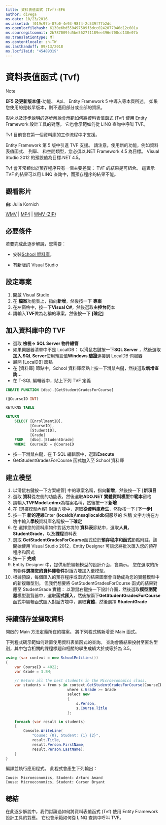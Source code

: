 ```yaml
---
title: 資料表值函式 (Tvf)-EF6
author: divega
ms.date: 10/23/2016
ms.assetid: f019c97b-87b0-4e93-98f4-2c539f77b2dc
ms.openlocfilehash: 6130e6bd550497509f3dcc0242077046d12c601a
ms.sourcegitcommit: 2b787009fd5be5627f1189ee396e708cd130e07b
ms.translationtype: MT
ms.contentlocale: zh-TW
ms.lasthandoff: 09/13/2018
ms.locfileid: "45489319"
---
```

# <a name="table-valued-functions-tvfs"></a>資料表值函式 (Tvf)
> [!NOTE]
> **EF5 及更新版本僅**-功能、 Api、 Entity Framework 5 中導入等本頁所述。 如果您使用的是較早版本，則不適用部分或全部的資訊。

影片以及逐步說明的逐步解說會示範如何將資料表值函式 (Tvf) 使用 Entity Framework 設計工具的對應。 它也會示範如何從 LINQ 查詢中呼叫 TVF。

Tvf 目前會在第一個資料庫的工作流程中才支援。

Entity Framework 第 5 版中引進 TVF 支援。 請注意，使用新的功能，例如資料表值函式、 列舉、 和空間類型，您必須以.NET Framework 4.5 為目標。 Visual Studio 2012 的預設值為目標.NET 4.5。

Tvf 會非常類似於預存程序只有一個主要差異： TVF 的結果是可組合。 這表示 TVF 的結果可以用 LINQ 查詢中，而預存程序的結果不能。

## <a name="watch-the-video"></a>觀看影片

**由**: Julia Kornich

[WMV](http://download.microsoft.com/download/6/0/A/60A6E474-5EF3-4E1E-B9EA-F51D2DDB446A/HDI-ITPro-MSDN-winvideo-tvf.wmv) | [MP4](http://download.microsoft.com/download/6/0/A/60A6E474-5EF3-4E1E-B9EA-F51D2DDB446A/HDI-ITPro-MSDN-mp4video-tvf.m4v) | [WMV (ZIP)](http://download.microsoft.com/download/6/0/A/60A6E474-5EF3-4E1E-B9EA-F51D2DDB446A/HDI-ITPro-MSDN-winvideo-tvf.zip)

## <a name="pre-requisites"></a>必要條件

若要完成此逐步解說，您需要：

- 安裝[School 資料庫](~/ef6/resources/school-database.md)。

- 有新版的 Visual Studio

## <a name="set-up-the-project"></a>設定專案

1.  開啟 Visual Studio
2.  在 **檔案**功能表上，指向**新增**，然後按一下 **專案**
3.  在左窗格中，按一下**Visual C\#**，然後選取**主控台**範本
4.  請輸入**TVF**做為名稱的專案，然後按一下 **[確定]**

## <a name="add-a-tvf-to-the-database"></a>加入資料庫中的 TVF

-   選取 **檢視-&gt; SQL Server 物件總管**
-   如果伺服器清單中不是 LocalDB： 以滑鼠右鍵按一下**SQL Server** ，然後選取**加入 SQL Server**使用預設值**Windows 驗證**連接到 LocalDB 伺服器
-   展開 [LocalDB] 節點
-   在 [資料庫] 節點中，School 資料庫節點上按一下滑鼠右鍵，然後選取**新增查詢...**
-   在 T-SQL 編輯器中，貼上下列 TVF 定義

``` SQL
CREATE FUNCTION [dbo].[GetStudentGradesForCourse]

(@CourseID INT)

RETURNS TABLE

RETURN
    SELECT [EnrollmentID],
           [CourseID],
           [StudentID],
           [Grade]
    FROM   [dbo].[StudentGrade]
    WHERE  CourseID = @CourseID
```

-   按一下滑鼠右鍵，在 T-SQL 編輯器中，選取**Execute**
-   GetStudentGradesForCourse 函式加入至 School 資料庫

 

## <a name="create-a-model"></a>建立模型

1.  以滑鼠右鍵按一下方案總管] 中的專案名稱，指向**新增**，然後按一下 [**新項目**
2.  選取 **資料**從左側的功能表，然後選取**ADO.NET 實體資料模型**中**範本**窗格
3.  請輸入**TVFModel.edmx**為檔案名稱，然後按一下**新增**
4.  在 [選擇模型內容] 對話方塊中，選取**從資料庫產生**，然後按一下 [**下一步]**
5.  按一下 **新的連線**Enter **(localdb)\\mssqllocaldb**伺服器的 名稱 文字方塊在方塊中輸入**學校**資料庫名稱按一下**確定**
6.  在 選擇您的資料庫物件對話方塊的 **資料表**節點中，選取**人員**， **StudentGrade**，以及**課程**資料表
7.  選取  **GetStudentGradesForCourse**函式位於**預存程序和函式**節點附註，該開始使用 Visual Studio 2012，Entity Designer 可讓您將批次匯入您的預存程序和函式
8.  按一下 **完成**
9.  Entity Designer 中，提供用於編輯模型的設計介面，會顯示。 您在選取的所有物件**選擇您的資料庫物件**對話方塊加入至模型。
10. 根據預設，每個匯入的預存程序或函式的結果圖案會自動成為您的實體模型中的新複雜型別。 但我們想要將 GetStudentGradesForCourse 函式的結果對應至 StudentGrade 實體： 以滑鼠右鍵按一下設計介面，然後選取**模型瀏覽器**模型瀏覽器中，選取**函式匯入**，然後按兩下**GetStudentGradesForCourse**函式中編輯函式匯入對話方塊中，選取**實體**，然後選擇  **StudentGrade**

## <a name="persist-and-retrieve-data"></a>持續儲存並擷取資料

開啟的 Main 方法定義所在的檔案。 將下列程式碼新增至 Main 函式。

下列程式碼示範如何建置使用資料表值函式的查詢。 查詢會將結果投射至匿名型別，其中包含相關的課程標題和相關的學生成績大於或等於為 3.5。

``` csharp
using (var context = new SchoolEntities())
{
    var CourseID = 4022;
    var Grade = 3.5M;

    // Return all the best students in the Microeconomics class.
    var students = from s in context.GetStudentGradesForCourse(CourseID)
                            where s.Grade >= Grade
                            select new
                            {
                                s.Person,
                                s.Course.Title
                            };

    foreach (var result in students)
    {
        Console.WriteLine(
            "Couse: {0}, Student: {1} {2}",
            result.Title,  
            result.Person.FirstName,  
            result.Person.LastName);
    }
}
```

編譯並執行應用程式。 此程式會產生下列輸出：

```
Couse: Microeconomics, Student: Arturo Anand
Couse: Microeconomics, Student: Carson Bryant
```

## <a name="summary"></a>總結

在此逐步解說中，我們討論過如何將資料表值函式 (Tvf) 使用 Entity Framework 設計工具的對應。 它也會示範如何從 LINQ 查詢中呼叫 TVF。
